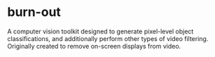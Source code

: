 # burn-out
A computer vision toolkit designed to generate pixel-level object classifications, and additionally perform other types of video filtering. Originally created to remove on-screen displays from video. 

